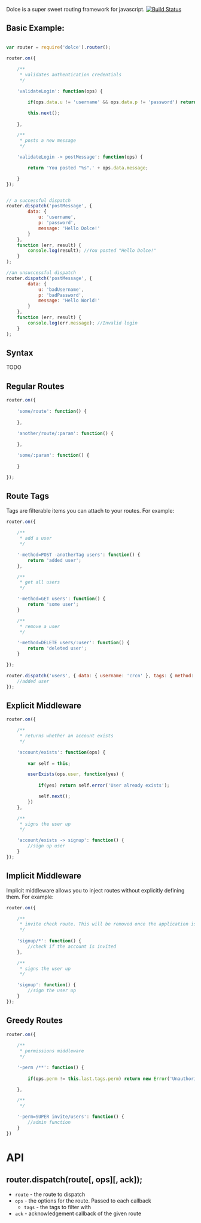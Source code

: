 
Dolce is a super sweet routing framework for javascript. [![Build Status](https://secure.travis-ci.org/crcn/dolce.png)](https://secure.travis-ci.org/crcn/dolce)


## Basic Example:

```javascript

var router = require('dolce').router();

router.on({
	
	/**
	 * validates authentication credentials
	 */

	'validateLogin': function(ops) {

		if(ops.data.u != 'username' && ops.data.p != 'password') return new Error('Invalid Login');

		this.next();
  
	},

	/**
	 * posts a new message
	 */

	'validateLogin -> postMessage': function(ops) {

		return 'You posted "%s".' + ops.data.message;

	}
});


// a successful dispatch
router.dispatch('postMessage', {
		data: {
			u: 'username',
			p: 'password',
			message: 'Hello Dolce!'
		}
	},
	function (err, result) {
		console.log(result); //You posted "Hello Dolce!"
	}
);

//an unsuccessful dispatch
router.dispatch('postMessage', { 
		data: {
			u: 'badUsername',
			p: 'badPassword',
			message: 'Hello World!'
		}
	},	
	function (err, result) {
		console.log(err.message); //Invalid login
	}
);


```

## Syntax

TODO


## Regular Routes

```javascript
router.on({
	
	'some/route': function() {
		
	},

	'another/route/:param': function() {
		
	},

	'some/:param': function() {
		
	}

});

```

## Route Tags

Tags are filterable items you can attach to your routes. For example:

```javascript
router.on({
	
	/**
	 * add a user
	 */

	'-method=POST -anotherTag users': function() {
		return 'added user';
	},

	/**
	 * get all users
	 */

	'-method=GET users': function() {
		return 'some user';
	}

	/**
	 * remove a user
	 */

	'-method=DELETE users/:user': function() {
		return 'deleted user';
	}

});

router.dispatch('users', { data: { username: 'crcn' }, tags: { method: 'POST' } }, function(err, result) {
	//added user
}); 
```


## Explicit Middleware

```javascript
router.on({

	/**
	 * returns whether an account exists
	 */

	'account/exists': function(ops) {
		
		var self = this;

		userExists(ops.user, function(yes) {
			
			if(yes) return self.error('User already exists');

			self.next();
		})
	},

	/**
	 * signs the user up
	 */

	'account/exists -> signup': function() {
		//sign up user
	}
});
```

## Implicit Middleware

Implicit middleware allows you to inject routes without explicitly defining them. For example:

```javascript
router.on({

	/**
	 * invite check route. This will be removed once the application is out of alpha
	 */
	
	'signup/*': function() {
		//check if the account is invited
	},

	/**
	 * signs the user up
	 */

	'signup': function() {
		//sign the user up
	}
});
```

## Greedy Routes

```javascript
router.on({
	
	/**
	 * permissions middleware
	 */

	'-perm /**': function() {
		
		if(ops.perm != this.last.tags.perm) return new Error('Unauthorized.');

	},

	/**
	 */

	'-perm=SUPER invite/users': function() {
		//admin function
	}
})
```

# API


## router.dispatch(route[, ops][, ack]);

- `route` - the route to dispatch
- `ops` - the options for the route. Passed to each callback
	- `tags` - the tags to filter with
- `ack` - acknowledgement callback of the given route 


